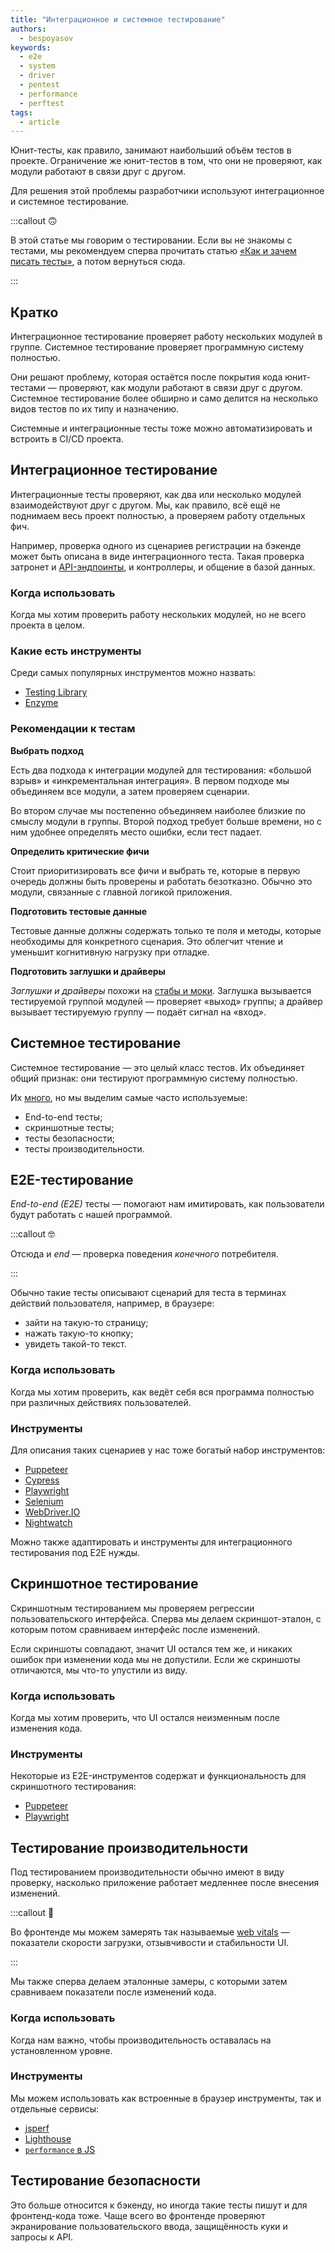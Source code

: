 ```yaml
---
title: "Интеграционное и системное тестирование"
authors:
  - bespoyasov
keywords:
  - e2e
  - system
  - driver
  - pentest
  - performance
  - perftest
tags:
  - article
---
```


Юнит-тесты, как правило, занимают наибольший объём тестов в проекте. Ограничение же юнит-тестов в том, что они не проверяют, как модули работают в связи друг с другом.

Для решения этой проблемы разработчики используют интеграционное и системное тестирование.

:::callout 🙃

В этой статье мы говорим о тестировании. Если вы не знакомы с тестами, мы рекомендуем сперва прочитать статью [«Как и зачем писать тесты»](/js/how-to-test-and-why/), а потом вернуться сюда.

:::

## Кратко

Интеграционное тестирование проверяет работу нескольких модулей в группе. Системное тестирование проверяет программную систему полностью.

Они решают проблему, которая остаётся после покрытия кода юнит-тестами — проверяют, как модули работают в связи друг с другом. Системное тестирование более обширно и само делится на несколько видов тестов по их типу и назначению.

Системные и интеграционные тесты тоже можно автоматизировать и встроить в CI/CD проекта.

## Интеграционное тестирование

Интеграционные тесты проверяют, как два или несколько модулей взаимодействуют друг с другом. Мы, как правило, всё ещё не поднимаем весь проект полностью, а проверяем работу отдельных фич.

Например, проверка одного из сценариев регистрации на бэкенде может быть описана в виде интеграционного теста. Такая проверка затронет и [API-эндпоинты](/js/api/), и контроллеры, и общение в базой данных.

### Когда использовать

Когда мы хотим проверить работу нескольких модулей, но не всего проекта в целом.

### Какие есть инструменты

Среди самых популярных инструментов можно назвать:

- [Testing Library](https://testing-library.com)
- [Enzyme](https://enzymejs.github.io/enzyme/)

### Рекомендации к тестам

**Выбрать подход**

Есть два подхода к интеграции модулей для тестирования: «большой взрыв» и «инкрементальная интеграция». В первом подходе мы объединяем все модули, а затем проверяем сценарии.

Во втором случае мы постепенно объединяем наиболее близкие по смыслу модули в группы. Второй подход требует больше времени, но с ним удобнее определять место ошибки, если тест падает.

**Определить критические фичи**

Стоит приоритизировать все фичи и выбрать те, которые в первую очередь должны быть проверены и работать безотказно. Обычно это модули, связанные с главной логикой приложения.

**Подготовить тестовые данные**

Тестовые данные должны содержать только те поля и методы, которые необходимы для конкретного сценария. Это облегчит чтение и уменьшит когнитивную нагрузку при отладке.

**Подготовить заглушки и драйверы**

_Заглушки и драйверы_ похожи на [стабы и моки](/js/testing-and-fake-objects/). Заглушка вызывается тестируемой группой модулей — проверяет «выход» группы; а драйвер вызывает тестируемую группу — подаёт сигнал на «вход».

## Системное тестирование

Системное тестирование — это целый класс тестов. Их объединяет общий признак: они тестируют программную систему полностью.

Их [много](https://ru.wikipedia.org/wiki/Системное_тестирование), но мы выделим самые часто используемые:

- End-to-end тесты;
- скриншотные тесты;
- тесты безопасности;
- тесты производительности.

## E2E-тестирование

_End-to-end (E2E)_ тесты — помогают нам имитировать, как пользователи будут работать с нашей программой.

:::callout 🤓

Отсюда и *end* — проверка поведения *конечного* потребителя.

:::

Обычно такие тесты описывают сценарий для теста в терминах действий пользователя, например, в браузере:

- зайти на такую-то страницу;
- нажать такую-то кнопку;
- увидеть такой-то текст.

### Когда использовать

Когда мы хотим проверить, как ведёт себя вся программа полностью при различных действиях пользователей.

### Инструменты

Для описания таких сценариев у нас тоже богатый набор инструментов:

- [Puppeteer](https://pptr.dev)
- [Cypress](https://www.cypress.io)
- [Playwright](https://playwright.dev)
- [Selenium](https://www.selenium.dev)
- [WebDriver.IO](https://webdriver.io)
- [Nightwatch](https://nightwatchjs.org)

Можно также адаптировать и инструменты для интеграционного тестирования под E2E нужды.

## Скриншотное тестирование

Скриншотным тестированием мы проверяем регрессии пользовательского интерфейса. Сперва мы делаем скриншот-эталон, с которым потом сравниваем интерфейс после изменений.

Если скриншоты совпадают, значит UI остался тем же, и никаких ошибок при изменении кода мы не допустили. Если же скриншоты отличаются, мы что-то упустили из виду.

### Когда использовать

Когда мы хотим проверить, что UI остался неизменным после изменения кода.

### Инструменты

Некоторые из E2E-инструментов содержат и функциональность для скриншотного тестирования:

- [Puppeteer](https://pptr.dev)
- [Playwright](https://playwright.dev)

## Тестирование производительности

Под тестированием производительности обычно имеют в виду проверку, насколько приложение работает медленнее после внесения изменений.

:::callout 🧬

Во фронтенде мы можем замерять так называемые [web vitals](https://web.dev/vitals/) — показатели скорости загрузки, отзывчивости и стабильности UI.

:::

Мы также сперва делаем эталонные замеры, с которыми затем сравниваем показатели после изменений кода.

### Когда использовать

Когда нам важно, чтобы производительность оставалась на установленном уровне.

### Инструменты

Мы можем использовать как встроенные в браузер инструменты, так и отдельные сервисы:

- [jsperf](https://jsperf.com)
- [Lighthouse](https://developers.google.com/web/tools/lighthouse/)
- [`performance` в JS](/js/performance)

## Тестирование безопасности

Это больше относится к бэкенду, но иногда такие тесты пишут и для фронтенд-кода тоже. Чаще всего во фронтенде проверяют экранирование пользовательского ввода, защищённость куки и запросы к API.
